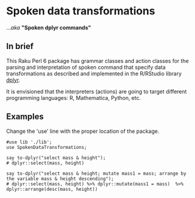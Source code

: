 # Spoken data transformations

...*aka* **"Spoken dplyr commands"** 

## In brief

This Raku Perl 6 package has grammar classes and action classes for the parsing and
interpretation of spoken command that specify data transformations as described and
implemented in the R/RStudio library [dplyr](https://dplyr.tidyverse.org).

It is envisioned that the interpreters (actions) are going to target different
programming languages: R, Mathematica, Python, etc.

## Examples

Change the 'use' line with the proper location of the package.

    #use lib './lib';
    use SpokenDataTransformations;

    say to-dplyr("select mass & height");
    # dplyr::select(mass, height) 
    
    say to-dplyr("select mass & height; mutate mass1 = mass; arrange by the variable mass & height descending");
    # dplyr::select(mass, height) %>% dplyr::mutate(mass1 = mass)  %>% dplyr::arrange(desc(mass, height))



